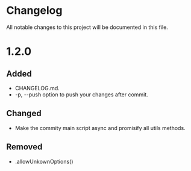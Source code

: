 # Changelog

All notable changes to this project will be documented in this file.

# 1.2.0

## Added
+ CHANGELOG.md.
+ -p, --push option to push your changes after commit.

## Changed
+ Make the commity main script async and promisify all utils methods.

## Removed
+ .allowUnkownOptions()
